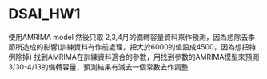# DSAI_HW1

使用AMRIMA model
然後只取 2,3,4月的備轉容量資料來作預測，因為想除去季節所造成的影響(訓練資料有作前處理，把大於6000的值設成4500，因為想把特例除掉)
找到AMRIMA在訓練資料適合的參數，用找到參數的AMRIMA模型來預測3/30-4/13的備轉容量，預測結果有減去一個常數去作調整